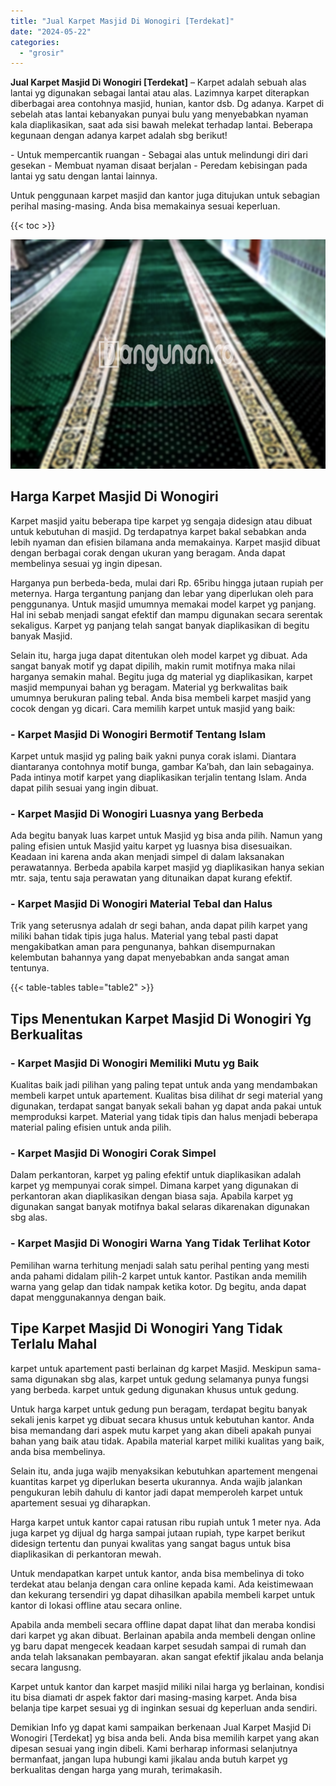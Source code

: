 ```yaml
---
title: "Jual Karpet Masjid Di Wonogiri [Terdekat]"
date: "2024-05-22"
categories: 
  - "grosir"
---
```


**Jual Karpet Masjid Di Wonogiri \[Terdekat\]** – Karpet adalah sebuah alas lantai yg digunakan sebagai lantai atau alas. Lazimnya karpet diterapkan diberbagai area contohnya masjid, hunian, kantor dsb. Dg adanya. Karpet di sebelah atas lantai kebanyakan punyai bulu yang menyebabkan nyaman kala diaplikasikan, saat ada sisi bawah melekat terhadap lantai. Beberapa kegunaan dengan adanya karpet adalah sbg berikut!

\- Untuk mempercantik ruangan - Sebagai alas untuk melindungi diri dari gesekan - Membuat nyaman disaat berjalan - Peredam kebisingan pada lantai yg satu dengan lantai lainnya.

Untuk penggunaan karpet masjid dan kantor juga ditujukan untuk sebagian perihal masing-masing. Anda bisa memakainya sesuai keperluan.

{{< toc >}}

![Jual Karpet Masjid Di Wonogiri [Terdekat]](/images/grosir-karpet-murah-54.png)

## Harga Karpet Masjid Di Wonogiri

Karpet masjid yaitu beberapa tipe karpet yg sengaja didesign atau dibuat untuk kebutuhan di masjid. Dg terdapatnya karpet bakal sebabkan anda lebih nyaman dan efisien bilamana anda memakainya. Karpet masjid dibuat dengan berbagai corak dengan ukuran yang beragam. Anda dapat membelinya sesuai yg ingin dipesan.

Harganya pun berbeda-beda, mulai dari Rp. 65ribu hingga jutaan rupiah per meternya. Harga tergantung panjang dan lebar yang diperlukan oleh para penggunanya. Untuk masjid umumnya memakai model karpet yg panjang. Hal ini sebab menjadi sangat efektif dan mampu digunakan secara serentak sekaligus. Karpet yg panjang telah sangat banyak diaplikasikan di begitu banyak Masjid.

Selain itu, harga juga dapat ditentukan oleh model karpet yg dibuat. Ada sangat banyak motif yg dapat dipilih, makin rumit motifnya maka nilai harganya semakin mahal. Begitu juga dg material yg diaplikasikan, karpet masjid mempunyai bahan yg beragam. Material yg berkwalitas baik umumnya berukuran paling tebal. Anda bisa membeli karpet masjid yang cocok dengan yg dicari. Cara memilih karpet untuk masjid yang baik:

### \- Karpet Masjid Di Wonogiri Bermotif Tentang Islam

Karpet untuk masjid yg paling baik yakni punya corak islami. Diantara diantaranya contohnya motif bunga, gambar Ka’bah, dan lain sebagainya. Pada intinya motif karpet yang diaplikasikan terjalin tentang Islam. Anda dapat pilih sesuai yang ingin dibuat.

### \- Karpet Masjid Di Wonogiri Luasnya yang Berbeda

Ada begitu banyak luas karpet untuk Masjid yg bisa anda pilih. Namun yang paling efisien untuk Masjid yaitu karpet yg luasnya bisa disesuaikan. Keadaan ini karena anda akan menjadi simpel di dalam laksanakan perawatannya. Berbeda apabila karpet masjid yg diaplikasikan hanya sekian mtr. saja, tentu saja perawatan yang ditunaikan dapat kurang efektif.

### \- Karpet Masjid Di Wonogiri Material Tebal dan Halus

Trik yang seterusnya adalah dr segi bahan, anda dapat pilih karpet yang miliki bahan tidak tipis juga halus. Material yang tebal pasti dapat mengakibatkan aman para pengunanya, bahkan disempurnakan kelembutan bahannya yang dapat menyebabkan anda sangat aman tentunya.

{{< table-tables table="table2" >}}

## Tips Menentukan Karpet Masjid Di Wonogiri Yg Berkualitas

### \- Karpet Masjid Di Wonogiri Memiliki Mutu yg Baik

Kualitas baik jadi pilihan yang paling tepat untuk anda yang mendambakan membeli karpet untuk apartement. Kualitas bisa dilihat dr segi material yang digunakan, terdapat sangat banyak sekali bahan yg dapat anda pakai untuk memproduksi karpet. Material yang tidak tipis dan halus menjadi beberapa material paling efisien untuk anda pilih.

### \- Karpet Masjid Di Wonogiri Corak Simpel

Dalam perkantoran, karpet yg paling efektif untuk diaplikasikan adalah karpet yg mempunyai corak simpel. Dimana karpet yang digunakan di perkantoran akan diaplikasikan dengan biasa saja. Apabila karpet yg digunakan sangat banyak motifnya bakal selaras dikarenakan digunakan sbg alas.

### \- Karpet Masjid Di Wonogiri Warna Yang Tidak Terlihat Kotor

Pemilihan warna terhitung menjadi salah satu perihal penting yang mesti anda pahami didalam pilih-2 karpet untuk kantor. Pastikan anda memilih warna yang gelap dan tidak nampak ketika kotor. Dg begitu, anda dapat dapat menggunakannya dengan baik.

## Tipe Karpet Masjid Di Wonogiri Yang Tidak Terlalu Mahal

karpet untuk apartement pasti berlainan dg karpet Masjid. Meskipun sama-sama digunakan sbg alas, karpet untuk gedung selamanya punya fungsi yang berbeda. karpet untuk gedung digunakan khusus untuk gedung.

Untuk harga karpet untuk gedung pun beragam, terdapat begitu banyak sekali jenis karpet yg dibuat secara khusus untuk kebutuhan kantor. Anda bisa memandang dari aspek mutu karpet yang akan dibeli apakah punyai bahan yang baik atau tidak. Apabila material karpet miliki kualitas yang baik, anda bisa membelinya.

Selain itu, anda juga wajib menyaksikan kebutuhkan apartement mengenai kuantitas karpet yg diperlukan beserta ukurannya. Anda wajib jalankan pengukuran lebih dahulu di kantor jadi dapat memperoleh karpet untuk apartement sesuai yg diharapkan.

Harga karpet untuk kantor capai ratusan ribu rupiah untuk 1 meter nya. Ada juga karpet yg dijual dg harga sampai jutaan rupiah, type karpet berikut didesign tertentu dan punyai kwalitas yang sangat bagus untuk bisa diaplikasikan di perkantoran mewah.

Untuk mendapatkan karpet untuk kantor, anda bisa membelinya di toko terdekat atau belanja dengan cara online kepada kami. Ada keistimewaan dan kekurang tersendiri yg dapat dihasilkan apabila membeli karpet untuk kantor di lokasi offline atau secara online.

Apabila anda membeli secara offline dapat dapat lihat dan meraba kondisi dari karpet yg akan dibuat. Berlainan apabila anda membeli dengan online yg baru dapat mengecek keadaan karpet sesudah sampai di rumah dan anda telah laksanakan pembayaran. akan sangat efektif jikalau anda belanja secara langusng.

Karpet untuk kantor dan karpet masjid miliki nilai harga yg berlainan, kondisi itu bisa diamati dr aspek faktor dari masing-masing karpet. Anda bisa belanja tipe karpet sesuai yg di inginkan sesuai dg keperluan anda sendiri.

Demikian Info yg dapat kami sampaikan berkenaan Jual Karpet Masjid Di Wonogiri \[Terdekat\] yg bisa anda beli. Anda bisa memilih karpet yang akan dipesan sesuai yang ingin dibeli. Kami berharap informasi selanjutnya bermanfaat, jangan lupa hubungi kami jikalau anda butuh karpet yg berkualitas dengan harga yang murah, terimakasih.
